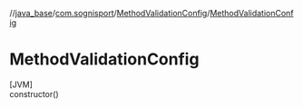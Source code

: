 //[java_base](../../../index.md)/[com.sognisport](../index.md)/[MethodValidationConfig](index.md)/[MethodValidationConfig](-method-validation-config.md)

# MethodValidationConfig

[JVM]\
constructor()
